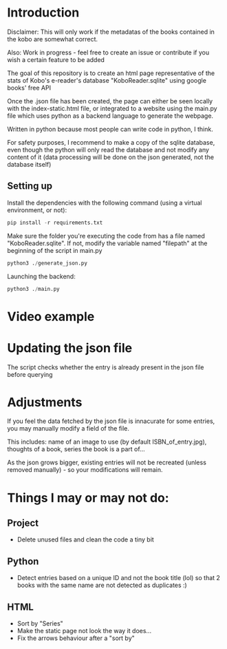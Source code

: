 # Introduction

Disclaimer: This will only work if the metadatas of the books contained in the kobo are somewhat correct.

Also: Work in progress - feel free to create an issue or contribute if you wish a certain feature to be added 

The goal of this repository is to create an html page representative of the stats of Kobo's e-reader's database "KoboReader.sqlite" using google books' free API

Once the .json file has been created, the page can either be seen locally with the index-static.html file, or integrated to a website using the main.py file which uses python as a backend language to generate the webpage.

Written in python because most people can write code in python, I think.

For safety purposes, I recommend to make a copy of the sqlite database, even though the python will only read the database and not modify any content of it (data processing will be done on the json generated, not the database itself) 

## Setting up

Install the dependencies with the following command (using a virtual environment, or not):
```python
pip install -r requirements.txt
```

Make sure the folder you're executing the code from has a file named "KoboReader.sqlite". If not, modify the variable named "filepath" at the beginning of the script in main.py

```python
python3 ./generate_json.py
```
Launching the backend:
```python
python3 ./main.py
```

# Video example




# Updating the json file

The script checks whether the entry is already present in the json file before querying 

# Adjustments

If you feel the data fetched by the json file is innacurate for some entries, you may manually modify a field of the file.

This includes: name of an image to use (by default ISBN_of_entry.jpg), thoughts of a book, series the book is a part of...

As the json grows bigger, existing entries will not be recreated (unless removed manually) - so your modifications will remain.


# Things I may or may not do:

## Project
- Delete unused files and clean the code a tiny bit

## Python
- Detect entries based on a unique ID and not the book title (lol) so that 2 books with the same name are not detected as duplicates :)

## HTML
- Sort by "Series"
- Make the static page not look the way it does...
- Fix the arrows behaviour after a "sort by"